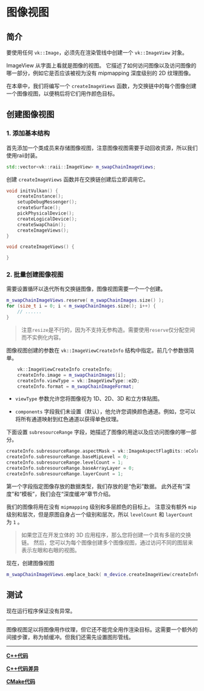 # **图像视图**

## **简介**

要使用任何 `vk::Image`，必须先在渲染管线中创建一个 `vk::ImageView` 对象。

ImageView 从字面上看就是图像的视图。
它描述了如何访问图像以及访问图像的哪一部分，例如它是否应该被视为没有 mipmapping 深度级别的 2D 纹理图像。

在本章中，我们将编写一个 `createImageViews` 函数，为交换链中的每个图像创建一个图像视图，以便稍后将它们用作颜色目标。

## **创建图像视图**

### 1. 添加基本结构

首先添加一个类成员来存储图像视图，注意图像视图需要手动回收资源，所以我们使用raii封装。

```cpp
std::vector<vk::raii::ImageView> m_swapChainImageViews;
```

创建 `createImageViews` 函数并在交换链创建后立即调用它。

```cpp
void initVulkan() {
    createInstance();
    setupDebugMessenger();
    createSurface();
    pickPhysicalDevice();
    createLogicalDevice();
    createSwapChain();
    createImageViews();
}

void createImageViews() {

}
```

### 2. 批量创建图像视图

需要设置循环以迭代所有交换链图像，图像视图需要一个一个创建。

```cpp
m_swapChainImageViews.reserve( m_swapChainImages.size() );
for (size_t i = 0; i < m_swapChainImages.size(); i++) {
    // ......
}
```

> 注意`resize`是不行的，因为不支持无参构造。需要使用`reserve`仅分配空间而不实例化内容。

图像视图创建的参数在 `vk::ImageViewCreateInfo` 结构中指定。前几个参数很简单。

```cpp
    vk::ImageViewCreateInfo createInfo;
    createInfo.image = m_swapChainImages[i];
    createInfo.viewType = vk::ImageViewType::e2D;
    createInfo.format = m_swapChainImageFormat;
```

- `viewType` 参数允许您将图像视为 1D、2D、3D 和立方体贴图。

- `components` 字段我们未设置（默认），他允许您调换颜色通道。例如，您可以将所有通道映射到红色通道以获得单色纹理。

下面设置 `subresourceRange` 字段，她描述了图像的用途以及应访问图像的哪一部分。

```cpp
createInfo.subresourceRange.aspectMask = vk::ImageAspectFlagBits::eColor;
createInfo.subresourceRange.baseMipLevel = 0;
createInfo.subresourceRange.levelCount = 1;
createInfo.subresourceRange.baseArrayLayer = 0;
createInfo.subresourceRange.layerCount = 1;
```

第一个字段指定图像存放的数据类型，我们存放的是“色彩”数据。
此外还有“深度”和“模板”，我们会在“深度缓冲”章节介绍。

我们的图像将用在没有 `mipmapping` 级别和多层颜色的目标上。
注意没有额外 `mip` 级别和层次，但是原图自身占一个级别和层次，所以 `levelCount` 和 `layerCount` 为 `1` 。

> 如果您正在开发立体的 3D 应用程序，那么您将创建一个具有多层的交换链。
> 然后，您可以为每个图像创建多个图像视图，通过访问不同的图层来表示左眼和右眼的视图。

现在，创建图像视图

```cpp
m_swapChainImageViews.emplace_back( m_device.createImageView(createInfo) );
```
## **测试**

现在运行程序保证没有异常。

---

图像视图足以将图像用作纹理，但它还不能完全用作渲染目标。这需要一个额外的间接步骤，称为帧缓冲。但我们还需先设置图形管线。

---

**[C++代码](../../codes/01/12_imageview/main.cpp)**

**[C++代码差异](../../codes/01/12_imageview/main.diff)**

**[CMake代码](../../codes/01/00_base/CMakeLists.txt)**
